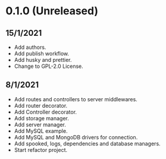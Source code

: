 # 0.1.0 (Unreleased)

## 15/1/2021

-   Add authors.
-   Add publish workflow.
-   Add husky and prettier.
-   Change to GPL-2.0 License.

## 8/1/2021

-   Add routes and controllers to server middlewares.
-   Add router decorator.
-   Add Controller decorator.
-   Add storage manager.
-   Add server manager.
-   Add MySQL example.
-   Add MySQL and MongoDB drivers for connection.
-   Add spooked, logs, dependencies and database managers.
-   Start refactor project.
